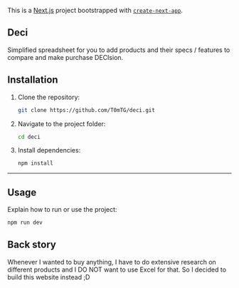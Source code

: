 This is a [Next.js](https://nextjs.org) project bootstrapped with [`create-next-app`](https://nextjs.org/docs/app/api-reference/cli/create-next-app).

## Deci

Simplified spreadsheet for you to add products and their specs / features to compare and make purchase DECIsion.

## Installation

1. Clone the repository:
   ```bash
   git clone https://github.com/T0mTG/deci.git
   ```
2. Navigate to the project folder:
   ```bash
   cd deci
   ```
3. Install dependencies:
   ```bash
   npm install
   ```
   
---

## Usage

Explain how to run or use the project:
```bash
npm run dev
```

## Back story
Whenever I wanted to buy anything, I have to do extensive research on different products and I DO NOT want to use Excel for that. So I decided to build this website instead ;D
